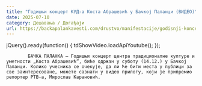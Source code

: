 ```yaml
---
title: "Годишњи концерт КУД-а Коста Абрашевић у Бачкој Паланци (ВИДЕО)"
date: 2025-07-10
category: Дешавања / Догађаји
url: https://backapalankavesti.com/drustvo/manifestacije/godisnji-koncert-kud-a-kosta-abrasevic-u-backoj-palanci-video/
---
```


jQuery().ready(function() {
                            tdShowVideo.loadApiYoutube(); 
                        });
                        
                    
            БАЧКА ПАЛАНКА – Годишњи концерт центра традиционалне културе и уметности „Коста Абрашевић“, биће одржан у суботу (14.12.) у Бачкој Паланци. Колико учесника се очекује, да ли ће бити места у публици за све заинтересоване, можете сазнати у видео прилогу, који је припремио репортер РТВ-а, Мирослав Карановић.
